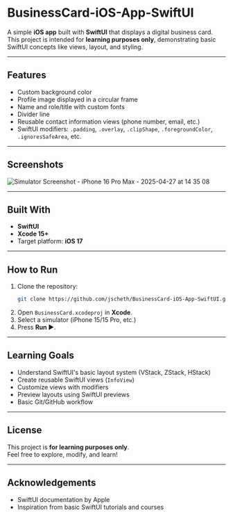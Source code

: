 # BusinessCard-iOS-App-SwiftUI

A simple **iOS app** built with **SwiftUI** that displays a digital business card.  
This project is intended for **learning purposes only**, demonstrating basic SwiftUI concepts like views, layout, and styling.

---

## Features
- Custom background color
- Profile image displayed in a circular frame
- Name and role/title with custom fonts
- Divider line
- Reusable contact information views (phone number, email, etc.)
- SwiftUI modifiers: `.padding`, `.overlay`, `.clipShape`, `.foregroundColor`, `.ignoresSafeArea`, etc.

---

## Screenshots
![Simulator Screenshot - iPhone 16 Pro Max - 2025-04-27 at 14 35 08](https://github.com/user-attachments/assets/62e55de5-1ff7-4eb1-8490-8592e3324fe2)


---

## Built With
- **SwiftUI**
- **Xcode 15+**
- Target platform: **iOS 17**

---

## How to Run
1. Clone the repository:
   ```bash
   git clone https://github.com/jscheth/BusinessCard-iOS-App-SwiftUI.git
   ```
2. Open `BusinessCard.xcodeproj` in **Xcode**.
3. Select a simulator (iPhone 15/15 Pro, etc.)
4. Press **Run ▶️**.

---

## Learning Goals
- Understand SwiftUI's basic layout system (VStack, ZStack, HStack)
- Create reusable SwiftUI views (`InfoView`)
- Customize views with modifiers
- Preview layouts using SwiftUI previews
- Basic Git/GitHub workflow

---

## License
This project is **for learning purposes only**.  
Feel free to explore, modify, and learn!

---

## Acknowledgements
- SwiftUI documentation by Apple
- Inspiration from basic SwiftUI tutorials and courses


